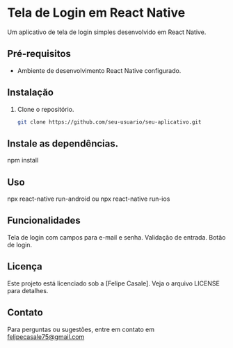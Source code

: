 # Tela de Login em React Native

Um aplicativo de tela de login simples desenvolvido em React Native.

## Pré-requisitos
- Ambiente de desenvolvimento React Native configurado.

## Instalação
1. Clone o repositório.
   ```bash
   git clone https://github.com/seu-usuario/seu-aplicativo.git

## Instale as dependências.
npm install

## Uso
npx react-native run-android
 ou
npx react-native run-ios

## Funcionalidades
Tela de login com campos para e-mail e senha.
Validação de entrada.
Botão de login.

## Licença
Este projeto está licenciado sob a [Felipe Casale]. Veja o arquivo LICENSE para detalhes.

## Contato
Para perguntas ou sugestões, entre em contato em felipecasale75@gmail.com
